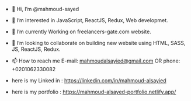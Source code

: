 - 👋 Hi, I’m @mahmoud-sayed
- 👀 I’m interested in JavaScript, ReactJS, Redux, Web developmet.
- 🌱 I’m currently Working on freelancers-gate.com website.
- 💞️ I’m looking to collaborate on building new website using HTML, SASS, JS, ReactJS, Redux.
- 📫 How to reach me E-mail: mahmoudalsayied@gmail.com  OR  phone: +0201062330082

- here is my Linked in : https://linkedin.com/in/mahmoud-alsayied
- here is my portfolio : https://mahmoud-alsayed-portfolio.netlify.app/

